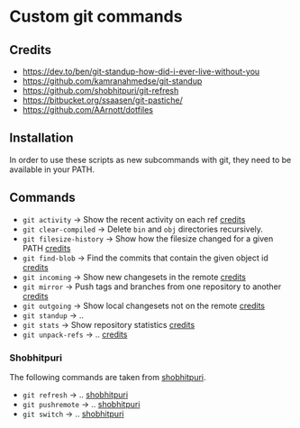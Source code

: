 # Custom git commands

## Credits

* https://dev.to/ben/git-standup-how-did-i-ever-live-without-you
* https://github.com/kamranahmedse/git-standup
* https://github.com/shobhitpuri/git-refresh
* https://bitbucket.org/ssaasen/git-pastiche/
* https://github.com/AArnott/dotfiles

## Installation

In order to use these scripts as new subcommands with git, they need to be available in your PATH.

## Commands

* `git activity` -> Show the recent activity on each ref [credits](https://bitbucket.org/ssaasen/git-pastiche/)
* `git clear-compiled` -> Delete `bin` and `obj` directories recursively.
* `git filesize-history` -> Show how the filesize changed for a given PATH [credits](https://bitbucket.org/ssaasen/git-pastiche/)
* `git find-blob` -> Find the commits that contain the given object id [credits](https://bitbucket.org/ssaasen/git-pastiche/)
* `git incoming` -> Show new changesets in the remote [credits](https://bitbucket.org/ssaasen/git-pastiche/)
* `git mirror` -> Push tags and branches from one repository to another [credits](https://bitbucket.org/ssaasen/git-pastiche/)
* `git outgoing` -> Show local changesets not on the remote [credits](https://bitbucket.org/ssaasen/git-pastiche/)
* `git standup` -> ..
* `git stats` -> Show repository statistics [credits](https://bitbucket.org/ssaasen/git-pastiche/)
* `git unpack-refs` -> .. [credits](https://bitbucket.org/ssaasen/git-pastiche/)

### Shobhitpuri

The following commands are taken from [shobhitpuri](https://github.com/shobhitpuri/git-refresh).

* `git refresh` -> .. [shobhitpuri](https://github.com/shobhitpuri/git-refresh)
* `git pushremote` -> .. [shobhitpuri](https://github.com/shobhitpuri/git-refresh)
* `git switch` -> .. [shobhitpuri](https://github.com/shobhitpuri/git-refresh)

